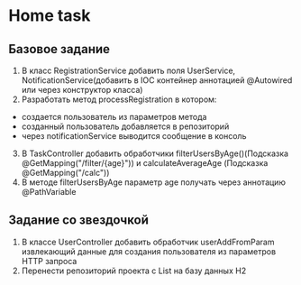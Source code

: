 # Home task

## Базовое задание

1) В класс RegistrationService добавить поля UserService, NotificationService(добавить в IOC контейнер аннотацией
   @Autowired или через конструктор класса)
2) Разработать метод processRegistration в котором:

- создается пользователь из параметров метода
- созданный пользователь добавляется в репозиторий
- через notificationService выводится сообщение в консоль

3) В TaskController добавить обработчики filterUsersByAge()(Подсказка @GetMapping("/filter/{age}")) и
   calculateAverageAge (Подсказка @GetMapping("/calc"))
4) В методе filterUsersByAge параметр age получать через аннотацию @PathVariable

## Задание со звездочкой

1) В классе UserController добавить обработчик userAddFromParam извлекающий данные для создания пользователя из
   параметров HTTP запроса
2) Перенести репозиторий проекта с List<User> на базу данных H2

